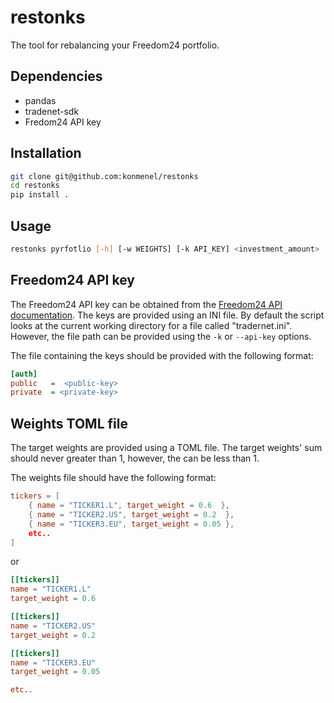 # restonks
The tool for rebalancing your Freedom24 portfolio.

## Dependencies
- pandas
- tradenet-sdk
- Fredom24 API key

## Installation
```bash
git clone git@github.com:konmenel/restonks
cd restonks
pip install .
```

## Usage
```bash
restonks pyrfotlio [-h] [-w WEIGHTS] [-k API_KEY] <investment_amount>
```

## Freedom24 API key
The Freedom24 API key can be obtained from the [Freedom24 API documentation](https://freedom24.com/tradernet-api/auth-api). The keys are provided using an INI file. By default the script looks at the current working directory for a file called "tradernet.ini". However, the file path can be provided using the `-k` or `--api-key` options.

The file containing the keys should be provided with the following format:
```ini
[auth]
public   =  <public-key>
private  = <private-key>
```

## Weights TOML file
The target weights are provided using a TOML file. The target weights' sum should never greater than 1, however, the can be less than 1. 

The weights file should have the following format:

```toml
tickers = [
    { name = "TICKER1.L", target_weight = 0.6  },
    { name = "TICKER2.US", target_weight = 0.2  },
    { name = "TICKER3.EU", target_weight = 0.05 },
    etc..
]
```

or
```toml
[[tickers]]
name = "TICKER1.L"
target_weight = 0.6

[[tickers]]
name = "TICKER2.US"
target_weight = 0.2

[[tickers]]
name = "TICKER3.EU"
target_weight = 0.05

etc..
```
